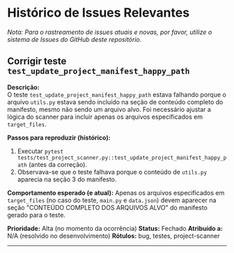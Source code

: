 # Histórico de Issues Relevantes

*Nota: Para o rastreamento de issues atuais e novas, por favor, utilize o sistema de Issues do GitHub deste repositório.*

## Corrigir teste `test_update_project_manifest_happy_path`

**Descrição:**  
O teste `test_update_project_manifest_happy_path` estava falhando porque o arquivo `utils.py` estava sendo incluído na seção de conteúdo completo do manifesto, mesmo não sendo um arquivo alvo. Foi necessário ajustar a lógica do scanner para incluir apenas os arquivos especificados em `target_files`.

**Passos para reproduzir (histórico):**
1. Executar `pytest tests/test_project_scanner.py::test_update_project_manifest_happy_path` (antes da correção).
2. Observava-se que o teste falhava porque o conteúdo de `utils.py` aparecia na seção 3 do manifesto.

**Comportamento esperado (e atual):**
Apenas os arquivos especificados em `target_files` (no caso do teste, `main.py` e `data.json`) devem aparecer na seção "CONTEÚDO COMPLETO DOS ARQUIVOS ALVO" do manifesto gerado para o teste.

**Prioridade:** Alta (no momento da ocorrência)
**Status:** Fechado
**Atribuído a:** N/A (resolvido no desenvolvimento)
**Rótulos:** bug, testes, project-scanner

---
